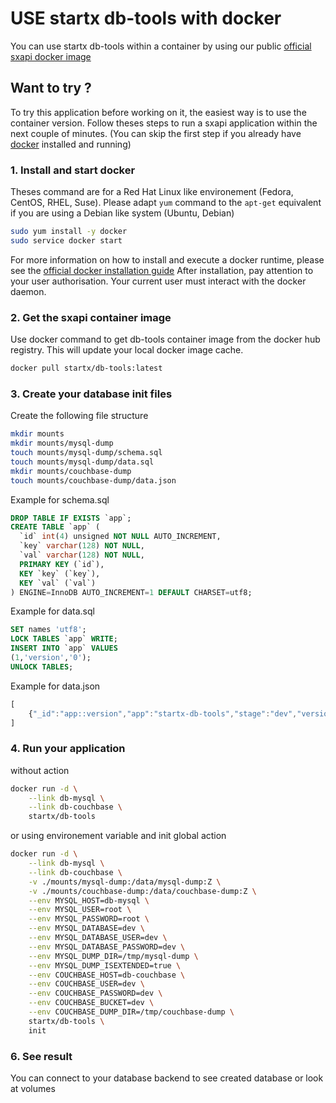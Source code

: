 # USE startx db-tools with docker

You can use startx db-tools within a container by using our public 
[official sxapi docker image](https://hub.docker.com/r/startx/db-tools/)


## Want to try ?

To try this application before working on it, the easiest way 
is to use the container version. Follow theses steps to run
a sxapi application within the next couple of minutes. 
(You can skip the first step if you already have [docker](https://www.docker.com)
installed and running)

### 1. Install and start docker

Theses command are for a Red Hat Linux like
environement (Fedora, CentOS, RHEL, Suse). Please adapt `yum` command to the 
```apt-get``` equivalent if you are using a Debian like system (Ubuntu, Debian)

```bash
sudo yum install -y docker
sudo service docker start
```
For more information on how to install and execute a docker runtime, please see
the [official docker installation guide](https://docs.docker.com/engine/installation/)
After installation, pay attention to your user authorisation. Your current user
must interact with the docker daemon.

### 2. Get the sxapi container image

Use docker command to get db-tools container image from the docker hub registry. 
This will update your local docker image cache.

```bash
docker pull startx/db-tools:latest
```


### 3. Create your database init files 

Create the following file structure

```bash
mkdir mounts
mkdir mounts/mysql-dump
touch mounts/mysql-dump/schema.sql
touch mounts/mysql-dump/data.sql
mkdir mounts/couchbase-dump
touch mounts/couchbase-dump/data.json
```

Example for schema.sql
```sql
DROP TABLE IF EXISTS `app`;
CREATE TABLE `app` (
  `id` int(4) unsigned NOT NULL AUTO_INCREMENT,
  `key` varchar(128) NOT NULL,
  `val` varchar(128) NOT NULL,
  PRIMARY KEY (`id`),
  KEY `key` (`key`),
  KEY `val` (`val`)
) ENGINE=InnoDB AUTO_INCREMENT=1 DEFAULT CHARSET=utf8;
```

Example for data.sql
```sql
SET names 'utf8';
LOCK TABLES `app` WRITE;
INSERT INTO `app` VALUES 
(1,'version','0');
UNLOCK TABLES;
```

Example for data.json
```javascript
[
    {"_id":"app::version","app":"startx-db-tools","stage":"dev","version":"0.0.7"}
]
```

### 4. Run your application

without action

```bash
docker run -d \
    --link db-mysql \
    --link db-couchbase \
    startx/db-tools
```

or using environement variable and init global action

```bash
docker run -d \
    --link db-mysql \
    --link db-couchbase \
    -v ./mounts/mysql-dump:/data/mysql-dump:Z \
    -v ./mounts/couchbase-dump:/data/couchbase-dump:Z \
    --env MYSQL_HOST=db-mysql \
    --env MYSQL_USER=root \
    --env MYSQL_PASSWORD=root \
    --env MYSQL_DATABASE=dev \
    --env MYSQL_DATABASE_USER=dev \
    --env MYSQL_DATABASE_PASSWORD=dev \
    --env MYSQL_DUMP_DIR=/tmp/mysql-dump \
    --env MYSQL_DUMP_ISEXTENDED=true \
    --env COUCHBASE_HOST=db-couchbase \
    --env COUCHBASE_USER=dev \
    --env COUCHBASE_PASSWORD=dev \
    --env COUCHBASE_BUCKET=dev \
    --env COUCHBASE_DUMP_DIR=/tmp/couchbase-dump \
    startx/db-tools \
    init
```

### 6. See result

You can connect to your database backend to see created database or look at volumes 
